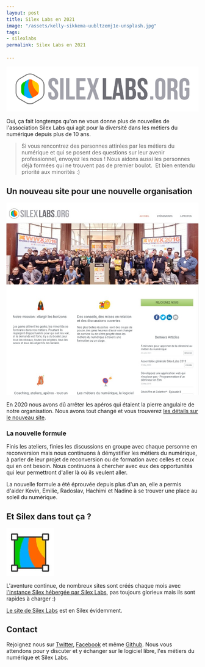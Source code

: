 ```yaml
---
layout: post
title: Silex Labs en 2021
image: "/assets/kelly-sikkema-uubltzemj1e-unsplash.jpg"
tags:
- silexlabs
permalink: Silex Labs en 2021

---
```

![](/assets/ee77edc0-07d1-45f3-a22e-918900ef3694.png)

Oui, ça fait longtemps qu'on ne vous donne plus de nouvelles de l'association Silex Labs qui agit pour la diversité dans les métiers du numérique depuis plus de 10 ans.

> Si vous rencontrez des personnes attirées par les métiers du numérique et qui se posent des questions sur leur avenir professionnel, envoyez les nous ! Nous aidons aussi les personnes déjà formées qui ne trouvent pas de premier boulot.  Et bien entendu priorité aux minorités :)

## Un nouveau site pour une nouvelle organisation

![](/assets/a4af651e-9261-9e13-da56-3ed367247c58.png)

En 2020 nous avons dû arrêter les apéros qui étaient la pierre angulaire de notre organisation. Nous avons tout changé et vous trouverez [les détails sur le nouveau site](https://www.silexlabs.org "le nouveau site de l'association silex Labs").

### La nouvelle formule

Finis les ateliers, finies les discussions en groupe avec chaque personne en reconversion mais nous continuons à démystifier les métiers du numérique, à parler de leur projet de reconversion ou de formation avec celles et ceux qui en ont besoin. Nous continuons à chercher avec eux des opportunités qui leur permettront d'aller là où ils veulent aller.

La nouvelle formule a été éprouvée depuis plus d'un an, elle a permis d'aider Kevin, Emilie, Radoslav, Hachimi et Nadine à se trouver une place au soleil du numérique.

## Et Silex dans tout ça ?

![](/assets/b49bb3f2-80ab-7b37-0aae-261feadaf4bc.jpg)

L'aventure continue, de nombreux sites sont créés chaque mois avec [l'instance Silex hébergée par Silex Labs](https://www.silex.me/instances/ "instance Silex hébergée par Silex Labs"), pas toujours glorieux mais ils sont rapides à charger :)

[Le site de Silex Labs](https://www.silexlabs.org "Le site de Silex Labs") est en Silex évidemment.

## Contact

Rejoignez nous sur [Twitter](https://twitter.com/silexlabs "silex labs sur Twitter"), [Facebook](https://facebook.com/silexlabs/ "silex Labs sur Facebook") et même [Github](https://github.com/silexlabs "silex labs sur GitHub"). Nous vous attendons pour y discuter et y échanger sur le logiciel libre, l'es métiers du numérique et Silex Labs.